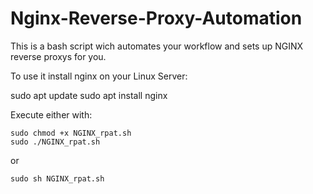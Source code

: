 # Nginx-Reverse-Proxy-Automation
This is a bash script wich automates your workflow and sets up NGINX reverse proxys for you.


To use it install nginx on your Linux Server:

  sudo apt update
  sudo apt install nginx

Execute either with:

    sudo chmod +x NGINX_rpat.sh
    sudo ./NGINX_rpat.sh

or

    sudo sh NGINX_rpat.sh
